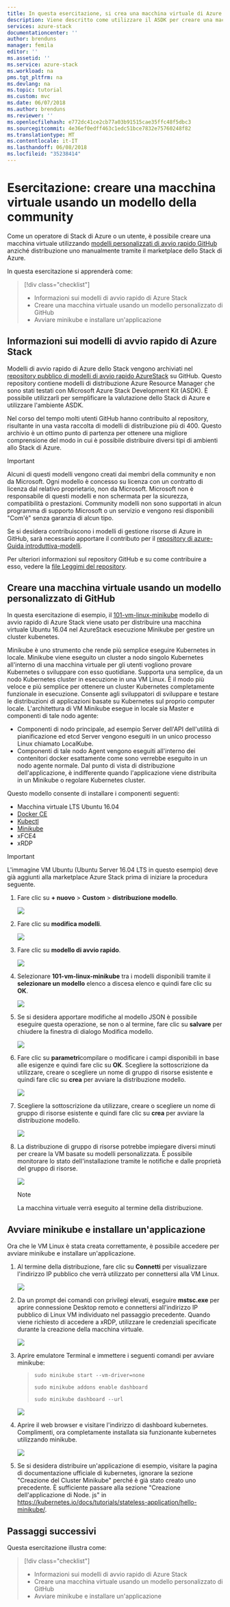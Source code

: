 ```yaml
---
title: In questa esercitazione, si crea una macchina virtuale di Azure Stack usando un modello | Documenti Microsoft
description: Viene descritto come utilizzare il ASDK per creare una macchina virtuale utilizzando un modello predfined e un modello personalizzato di GitHub.
services: azure-stack
documentationcenter: ''
author: brenduns
manager: femila
editor: ''
ms.assetid: ''
ms.service: azure-stack
ms.workload: na
pms.tgt_pltfrm: na
ms.devlang: na
ms.topic: tutorial
ms.custom: mvc
ms.date: 06/07/2018
ms.author: brenduns
ms.reviewer: ''
ms.openlocfilehash: e772dc41ce2cb77a03b91515cae35ffc48f5dbc3
ms.sourcegitcommit: 4e36ef0edff463c1edc51bce7832e75760248f82
ms.translationtype: MT
ms.contentlocale: it-IT
ms.lasthandoff: 06/08/2018
ms.locfileid: "35238414"
---
```

# <a name="tutorial-create-a-vm-using-a-community-template"></a>Esercitazione: creare una macchina virtuale usando un modello della community
Come un operatore di Stack di Azure o un utente, è possibile creare una macchina virtuale utilizzando [modelli personalizzati di avvio rapido GitHub](https://github.com/Azure/AzureStack-QuickStart-Templates) anziché distribuzione uno manualmente tramite il marketplace dello Stack di Azure.

In questa esercitazione si apprenderà come:

> [!div class="checklist"]
> * Informazioni sui modelli di avvio rapido di Azure Stack 
> * Creare una macchina virtuale usando un modello personalizzato di GitHub
> * Avviare minikube e installare un'applicazione

## <a name="learn-about-azure-stack-quickstart-templates"></a>Informazioni sui modelli di avvio rapido di Azure Stack
Modelli di avvio rapido di Azure dello Stack vengono archiviati nel [repository pubblico di modelli di avvio rapido AzureStack](https://github.com/Azure/AzureStack-QuickStart-Templates) su GitHub. Questo repository contiene modelli di distribuzione Azure Resource Manager che sono stati testati con Microsoft Azure Stack Development Kit (ASDK). È possibile utilizzarli per semplificare la valutazione dello Stack di Azure e utilizzare l'ambiente ASDK. 

Nel corso del tempo molti utenti GitHub hanno contribuito al repository, risultante in una vasta raccolta di modelli di distribuzione più di 400. Questo archivio è un ottimo punto di partenza per ottenere una migliore comprensione del modo in cui è possibile distribuire diversi tipi di ambienti allo Stack di Azure. 

>[!IMPORTANT]
> Alcuni di questi modelli vengono creati dai membri della community e non da Microsoft. Ogni modello è concesso su licenza con un contratto di licenza dal relativo proprietario, non da Microsoft. Microsoft non è responsabile di questi modelli e non schermata per la sicurezza, compatibilità o prestazioni. Community modelli non sono supportati in alcun programma di supporto Microsoft o un servizio e vengono resi disponibili "Com'è" senza garanzia di alcun tipo.

Se si desidera contribuiscono i modelli di gestione risorse di Azure in GitHub, sarà necessario apportare il contributo per il [repository di azure-Guida introduttiva-modelli](https://github.com/Azure/AzureStack-QuickStart-Templates).

Per ulteriori informazioni sul repository GitHub e su come contribuire a esso, vedere la [file Leggimi del repository](https://github.com/Azure/AzureStack-QuickStart-Templates/blob/master/README.md). 


## <a name="create-a-vm-using-a-custom-github-template"></a>Creare una macchina virtuale usando un modello personalizzato di GitHub
In questa esercitazione di esempio, il [101-vm-linux-minikube](https://github.com/Azure/AzureStack-QuickStart-Templates/tree/master/101-vm-linux-minikube) modello di avvio rapido di Azure Stack viene usato per distribuire una macchina virtuale Ubuntu 16.04 nel AzureStack esecuzione Minikube per gestire un cluster kubenetes.

Minikube è uno strumento che rende più semplice eseguire Kubernetes in locale. Minikube viene eseguito un cluster a nodo singolo Kubernetes all'interno di una macchina virtuale per gli utenti vogliono provare Kubernetes o sviluppare con esso quotidiane. Supporta una semplice, da un nodo Kubernetes cluster in esecuzione in una VM Linux. È il modo più veloce e più semplice per ottenere un cluster Kubernetes completamente funzionale in esecuzione. Consente agli sviluppatori di sviluppare e testare le distribuzioni di applicazioni basate su Kubernetes sul proprio computer locale. L'architettura di VM Minikube esegue in locale sia Master e componenti di tale nodo agente:
- Componenti di nodo principale, ad esempio Server dell'API dell'utilità di pianificazione ed etcd Server vengono eseguiti in un unico processo Linux chiamato LocalKube.
- Componenti di tale nodo Agent vengono eseguiti all'interno dei contenitori docker esattamente come sono verrebbe eseguito in un nodo agente normale. Dal punto di vista di distribuzione dell'applicazione, è indifferente quando l'applicazione viene distribuita in un Minikube o regolare Kubernetes cluster.

Questo modello consente di installare i componenti seguenti:

- Macchina virtuale LTS Ubuntu 16.04
- [Docker CE](https://download.docker.com/linux/ubuntu) 
- [Kubectl](https://storage.googleapis.com/kubernetes-release/release/v1.8.0/bin/linux/amd64/kubectl)
- [Minikube](https://storage.googleapis.com/minikube/releases/latest/minikube-linux-amd64)
- xFCE4
- xRDP

> [!IMPORTANT]
> L'immagine VM Ubuntu (Ubuntu Server 16.04 LTS in questo esempio) deve già aggiunti alla marketplace Azure Stack prima di iniziare la procedura seguente.

1.  Fare clic su **+ nuovo** > **Custom** > **distribuzione modello**.

    ![](media/azure-stack-create-vm-template/1.PNG) 

2. Fare clic su **modifica modelli**.

   ![](media/azure-stack-create-vm-template/2.PNG) 

3.  Fare clic su **modello di avvio rapido**.

       ![](media/azure-stack-create-vm-template/3.PNG)

4. Selezionare **101-vm-linux-minikube** tra i modelli disponibili tramite il **selezionare un modello** elenco a discesa elenco e quindi fare clic su **OK**.  

   ![](media/azure-stack-create-vm-template/4.PNG)

5. Se si desidera apportare modifiche al modello JSON è possibile eseguire questa operazione, se non o al termine, fare clic su **salvare** per chiudere la finestra di dialogo Modifica modello.

   ![](media/azure-stack-create-vm-template/5.PNG) 

6.  Fare clic su **parametri**compilare o modificare i campi disponibili in base alle esigenze e quindi fare clic su **OK**. Scegliere la sottoscrizione da utilizzare, creare o scegliere un nome di gruppo di risorse esistente e quindi fare clic su **crea** per avviare la distribuzione modello.

       ![](media/azure-stack-create-vm-template/6.PNG)

7. Scegliere la sottoscrizione da utilizzare, creare o scegliere un nome di gruppo di risorse esistente e quindi fare clic su **crea** per avviare la distribuzione modello.

   ![](media/azure-stack-create-vm-template/7.PNG)

8. La distribuzione di gruppo di risorse potrebbe impiegare diversi minuti per creare la VM basate su modelli personalizzata. È possibile monitorare lo stato dell'installazione tramite le notifiche e dalle proprietà del gruppo di risorse. 

   ![](media/azure-stack-create-vm-template/8.PNG)

   >[!NOTE]
   > La macchina virtuale verrà eseguito al termine della distribuzione. 

## <a name="start-minikube-and-install-an-application"></a>Avviare minikube e installare un'applicazione
Ora che le VM Linux è stata creata correttamente, è possibile accedere per avviare minikube e installare un'applicazione. 

1. Al termine della distribuzione, fare clic su **Connetti** per visualizzare l'indirizzo IP pubblico che verrà utilizzato per connettersi alla VM Linux. 

   ![](media/azure-stack-create-vm-template/9.PNG)

2. Da un prompt dei comandi con privilegi elevati, eseguire **mstsc.exe** per aprire connessione Desktop remoto e connettersi all'indirizzo IP pubblico di Linux VM individuato nel passaggio precedente. Quando viene richiesto di accedere a xRDP, utilizzare le credenziali specificate durante la creazione della macchina virtuale.

   ![](media/azure-stack-create-vm-template/10.PNG)

3. Aprire emulatore Terminal e immettere i seguenti comandi per avviare minikube:

    >    `sudo minikube start --vm-driver=none`
    >   
    >    `sudo minikube addons enable dashboard`
    >    
    >    `sudo minikube dashboard --url`

   ![](media/azure-stack-create-vm-template/11.PNG)

4. Aprire il web browser e visitare l'indirizzo di dashboard kubernetes. Complimenti, ora completamente installata sia funzionante kubernetes utilizzando minikube.

   ![](media/azure-stack-create-vm-template/12.PNG)

5. Se si desidera distribuire un'applicazione di esempio, visitare la pagina di documentazione ufficiale di kubernetes, ignorare la sezione "Creazione del Cluster Minikube" perché è già stato creato uno precedente. È sufficiente passare alla sezione "Creazione dell'applicazione di Node. js" in https://kubernetes.io/docs/tutorials/stateless-application/hello-minikube/.

## <a name="next-steps"></a>Passaggi successivi

Questa esercitazione illustra come:

> [!div class="checklist"]
> * Informazioni sui modelli di avvio rapido di Azure Stack 
> * Creare una macchina virtuale usando un modello personalizzato di GitHub
> * Avviare minikube e installare un'applicazione

